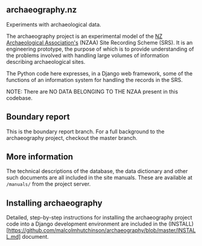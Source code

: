 archaeography.nz
----------------

Experiments with archaeological data.

The archaeography project is an experimental model of the [NZ
Archaeological Association's](http://nzarchaeology.org) (NZAA) Site
Recording Scheme (SRS). It is an engineering prototype, the purpose of
which is to provide understanding of the problems involved with
handling large volumes of information describing archaeological sites.

The Python code here expresses, in a Django web framework, some of the
functions of an information system for handling the records in the SRS.

NOTE: There are NO DATA BELONGING TO THE NZAA present in this
codebase. 

Boundary report
---------------

This is the boundary report branch. For a full background to the
archaeography project, checkout the master branch.



More information
----------------

The technical descriptions of the database, the data dictionary and
other such documents are all included in the site manuals. These are
available at `/manuals/` from the project server.


Installing archaeography
------------------------

Detailed, step-by-step instructions for installing the archaeography
project code into a Django development environment are included in the
(INSTALL)[https://github.com/malcolmhutchinson/archaeography/blob/master/INSTALL.md]
document.

